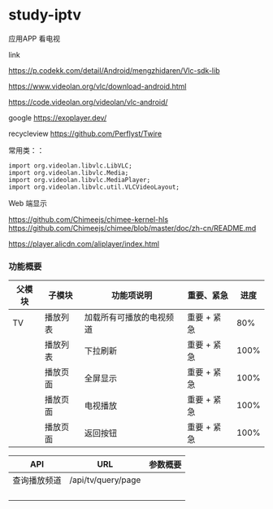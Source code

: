 # study-iptv #

应用APP 看电视



link 

https://p.codekk.com/detail/Android/mengzhidaren/Vlc-sdk-lib



https://www.videolan.org/vlc/download-android.html



https://code.videolan.org/videolan/vlc-android/



google https://exoplayer.dev/

recycleview https://github.com/Perflyst/Twire



常用类：：

```
import org.videolan.libvlc.LibVLC;
import org.videolan.libvlc.Media;
import org.videolan.libvlc.MediaPlayer;
import org.videolan.libvlc.util.VLCVideoLayout;
```





Web 端显示

https://github.com/Chimeejs/chimee-kernel-hls
https://github.com/Chimeejs/chimee/blob/master/doc/zh-cn/README.md

https://player.alicdn.com/aliplayer/index.html

### 功能概要 ###

| 父模块 | 子模块   | 功能项说明               | 重要、紧急  | 进度 |
| ------ | -------- | ------------------------ | ----------- | ---- |
| TV     | 播放列表 | 加载所有可播放的电视频道 | 重要 + 紧急 | 80%  |
|        | 播放列表 | 下拉刷新                 | 重要 + 紧急 | 100% |
|        | 播放页面 | 全屏显示                 | 重要 + 紧急 | 100% |
|        | 播放页面 | 电视播放                 | 重要 + 紧急 | 100% |
|        | 播放页面 | 返回按钮                 | 重要 + 紧急 | 100% |

| API          | URL                | 参数概要 |
| ------------ | ------------------ | -------- |
| 查询播放频道 | /api/tv/query/page |          |
|              |                    |          |
|              |                    |          |
|              |                    |          |
|              |                    |          |